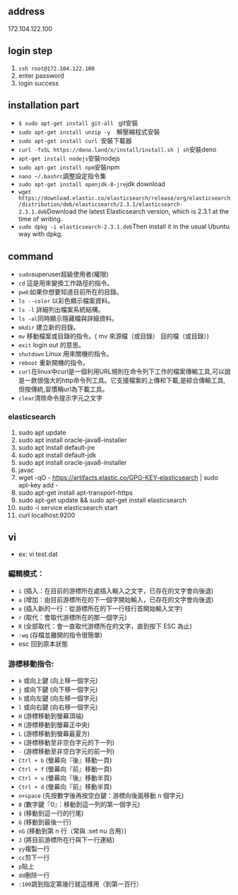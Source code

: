 ## address
172.104.122.100
## login step
1. ```ssh root@172.104.122.100```
2. enter password
3. login success
## installation part
* ```$ sudo apt-get install git-all ``` git安裝
* ```sudo apt-get install unzip -y  ```解壓縮程式安裝
* ```sudo apt-get install curl ```安裝下載器
* ``` curl -fsSL https://deno.land/x/install/install.sh | sh ```安裝deno
* ```apt-get install nodejs```安裝nodejs
* ```sudo apt-get install npm```安裝npm
* ```nano ~/.bashrc```調整設定指令集
* ```sudo apt-get install openjdk-8-jre```jdk download
* ```wget https://download.elastic.co/elasticsearch/release/org/elasticsearch/distribution/deb/elasticsearch/2.3.1/elasticsearch-2.3.1.deb```Download the latest Elasticsearch version, which is 2.3.1 at the time of writing.
* ```sudo dpkg -i elasticsearch-2.3.1.deb```Then install it in the usual Ubuntu way with dpkg.
## command
* ```sudo```superuser超級使用者(權限)
* ```cd``` 這是用來變換工作路徑的指令。
* ```pwd```:如果你想要知道目前所在的目錄。
* ```ls --color``` 以彩色顯示檔案資料。
* ```ls -l``` 詳細列出檔案系統結構。
* ```ls -al```同時顯示隱藏檔與詳細資料。
* ```mkdir``` 建立新的目錄。
* ```mv``` 移動檔案或目錄的指令。( mv 來源檔（或目錄） 目的檔（或目錄）)
* ```exit``` login out 的意思。
* ```shutdown``` Linux 用來關機的指令。
* ```reboot``` 重新開機的指令。
* ```curl```在linux中curl是一個利用URL規則在命令列下工作的檔案傳輸工具,可以說是一款很強大的http命令列工具。它支援檔案的上傳和下載,是綜合傳輸工具,但按傳統,習慣稱url為下載工具。
* ```clear```清除命令提示字元之文字
### elasticsearch 
  1.  sudo apt update
  2.  sudo apt install oracle-java8-installer
  3.  sudo apt install default-jre
  4.  sudo apt install default-jdk
  5.  sudo apt install oracle-java8-installer
  6.  javac
  7.  wget -qO - https://artifacts.elastic.co/GPG-KEY-elasticsearch | sudo apt-key add -
  8.  sudo apt-get install apt-transport-https
  9.  sudo apt-get update && sudo apt-get install elasticsearch
  10.  sudo -i service elasticsearch start
  11.  curl localhost:9200
## vi
* ex: vi test.dat
### 編輯模式：
* ```i``` (插入：在目前的游標所在處插入輸入之文字，已存在的文字會向後退)
* ```a``` (增加：由目前游標所在的下一個字開始輸入，已存在的文字會向後退)
* ```o``` (插入新的一行：從游標所在的下一行枝行首開始輸入文字)
* ```r``` (取代：會取代游標所在的那一個字元)
* ```R``` (全部取代：會一直取代游標所在的文字，直到按下 ESC 為止)
* ```:wq``` (存檔並離開的指令很簡單)
* esc 回到原本狀態
### 游標移動指令:
* ```k```  或向上鍵 (向上移一個字元)
* ```j```  或向下鍵 (向下移一個字元)
* ```h```  或向左鍵 (向左移一個字元)
* ```l```  或向右鍵 (向右移一個字元)
* ```H``` (游標移動到螢幕頂端)
* ```M``` (游標移動到螢幕正中央)
* ```L``` (游標移動到螢幕最夏方)
* ```+``` (游標移動至非空白字元的下一列)
* ```-``` (游標移動至非空白字元的前一列)
* ```Ctrl + b``` (螢幕向『後』移動一頁)
* ```Ctrl + f``` (螢幕向『前』移動一頁)
* ```Ctrl + u``` (螢幕向『後』移動半頁)
* ```Ctrl + d``` (螢幕向『前』移動半頁)
* ```n+space``` (先按數字後再按空白鍵：游標向後面移動 n 個字元)
* ```0``` (數字鍵『0』：移動到這一列的第一個字元)
* ```$``` (移動到這一行的行尾)
* ```G``` (移動到最後一行)
* ```nG``` (移動到第 n 行（常與 :set nu 合用）)
* ```J``` (將目前游標所在行與下一行連結)
* ```yy```複製一行
* ```cc```剪下一行
* ```p```貼上
* ```dd```刪除一行
* ```:100```跳到指定第幾行就這樣用（到第一百行）
